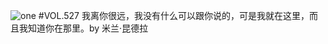 ![one](http://image.wufazhuce.com/FmnKbMvRZbc6ioTMLdQP9yeJmFID)
#VOL.527
我离你很远，我没有什么可以跟你说的，可是我就在这里，而且我知道你在那里。by 米兰·昆德拉
